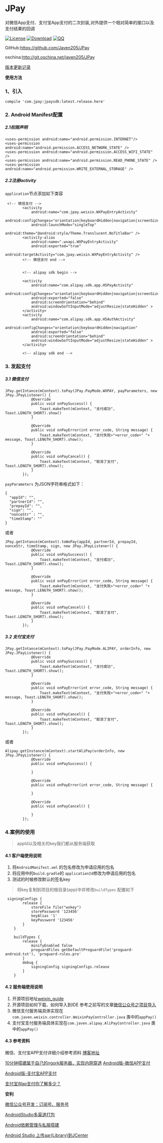 

# JPay

对微信App支付、支付宝App支付的二次封装,对外提供一个相对简单的接口以及支付结果的回调


[![License](https://img.shields.io/badge/license-Apache%202-green.svg)](https://www.apache.org/licenses/LICENSE-2.0)
[![Download](https://api.bintray.com/packages/javendev/maven/JPay/images/download.svg)](https://bintray.com/javendev/maven/JPay/_latestVersion)
[![QQ](http://pub.idqqimg.com/wpa/images/group.png)](https://jq.qq.com/?_wv=1027&k=47koFFR)


GitHub:https://github.com/Javen205/JPay

oschina:http://git.oschina.net/javen205/JPay

[版本更新记录](https://github.com/Javen205/JPay/wiki/%E7%89%88%E6%9C%AC%E6%9B%B4%E6%96%B0%E8%AE%B0%E5%BD%95)


**使用方法**

### 1、引入

```
compile 'com.jpay:jpaysdk:latest.release.here'
```

### 2. Android Manifest配置

##### 2.1权限声明

```
<uses-permission android:name="android.permission.INTERNET"/>
<uses-permission android:name="android.permission.ACCESS_NETWORK_STATE" />
<uses-permission android:name="android.permission.ACCESS_WIFI_STATE" />
<uses-permission android:name="android.permission.READ_PHONE_STATE" />
<uses-permission android:name="android.permission.WRITE_EXTERNAL_STORAGE" />
```

##### 2.2注册activity

`application`节点添加如下类容
```
 <!-- 微信支付 -->
        <activity
            android:name="com.jpay.weixin.WXPayEntryActivity"
            android:configChanges="orientation|keyboardHidden|navigation|screenSize"
            android:launchMode="singleTop"
            android:theme="@android:style/Theme.Translucent.NoTitleBar" />
        <activity-alias
            android:name=".wxapi.WXPayEntryActivity"
            android:exported="true"
            android:targetActivity="com.jpay.weixin.WXPayEntryActivity" />
        <!-- 微信支付 end -->


        <!-- alipay sdk begin -->

        <activity
            android:name="com.alipay.sdk.app.H5PayActivity"
            android:configChanges="orientation|keyboardHidden|navigation|screenSize"
            android:exported="false"
            android:screenOrientation="behind"
            android:windowSoftInputMode="adjustResize|stateHidden" >
        </activity>
        <activity
            android:name="com.alipay.sdk.app.H5AuthActivity"
            android:configChanges="orientation|keyboardHidden|navigation"
            android:exported="false"
            android:screenOrientation="behind"
            android:windowSoftInputMode="adjustResize|stateHidden" >
        </activity>

        <!-- alipay sdk end -->
```

### 3. 发起支付

##### 3.1 微信支付


```
JPay.getIntance(mContext).toPay(JPay.PayMode.WXPAY, payParameters, new JPay.JPayListener() {
			@Override
			public void onPaySuccess() {
				Toast.makeText(mContext, "支付成功", Toast.LENGTH_SHORT).show()
			}

			@Override
			public void onPayError(int error_code, String message) {
				Toast.makeText(mContext, "支付失败>"+error_code+" "+ message, Toast.LENGTH_SHORT).show();
			}

			@Override
			public void onPayCancel() {
				Toast.makeText(mContext, "取消了支付", Toast.LENGTH_SHORT).show();
			}
		});
```
`payParameters` 为JSON字符串格式如下：
```
{
  "appId": "",
  "partnerId": "",
  "prepayId": "",
  "sign": "",
  "nonceStr" : "",
  "timeStamp": ""
}
```

或者

```
JPay.getIntance(mContext).toWxPay(appId, partnerId, prepayId, nonceStr, timeStamp, sign, new JPay.JPayListener() {
			@Override
			public void onPaySuccess() {
				Toast.makeText(mContext, "支付成功", Toast.LENGTH_SHORT).show();
			}

			@Override
			public void onPayError(int error_code, String message) {
				Toast.makeText(mContext, "支付失败>"+error_code+" "+ message, Toast.LENGTH_SHORT).show();
			}

			@Override
			public void onPayCancel() {
				Toast.makeText(mContext, "取消了支付", Toast.LENGTH_SHORT).show();
			}
		});
```
##### 3.2 支付宝支付

```
JPay.getIntance(mContext).toPay(JPay.PayMode.ALIPAY, orderInfo, new JPay.JPayListener() {
			@Override
			public void onPaySuccess() {
				Toast.makeText(mContext, "支付成功", Toast.LENGTH_SHORT).show();
			}

			@Override
			public void onPayError(int error_code, String message) {
				Toast.makeText(mContext, "支付失败>"+error_code+" "+ message, Toast.LENGTH_SHORT).show();
			}

			@Override
			public void onPayCancel() {
				Toast.makeText(mContext, "取消了支付", Toast.LENGTH_SHORT).show();
			}
		});
```

或者

```
Alipay.getInstance(mContext).startAliPay(orderInfo, new JPay.JPayListener() {
			@Override
			public void onPaySuccess() {

			}

			@Override
			public void onPayError(int error_code, String message) {

			}

			@Override
			public void onPayCancel() {

			}
		});
```

### 4.案例的使用


> appId以及相关的key我们都从服务端获取

#### 4.1 客户端使用说明
 1. 将`AndroidManifest.xml` 的包名修改为申请应用的包名
 2. 将应用中的`build.gradle`的 `applicationId`修改为申请应用的包名
 3. 测试的时候修改默认的签名key

> 将key复制到项目的根目录(app)中并修改`buildTypes` 配置如下

```
 signingConfigs {
        release {
            storeFile file("wxkey")
            storePassword '123456'
            keyAlias '1'
            keyPassword '123456'
        }
    }

    buildTypes {
        release {
            minifyEnabled false
            proguardFiles getDefaultProguardFile('proguard-android.txt'), 'proguard-rules.pro'
        }
        debug {
            signingConfig signingConfigs.release
        }
    }
```



#### 4.2 服务端使用说明

1. 开源项目地址[weixin_guide](http://git.oschina.net/javen205/weixin_guide)
2. 开源项目如何下载、如何导入到IDE 参考之前写的文章[微信公众号之项目导入](http://blog.csdn.net/zyw_java/article/details/61415051)
3. 微信支付服务端具体实现在`com.javen.weixin.controller.WeixinPayController.java` 类中的`appPay()`
4. 支付宝支付服务端具体实现在`com.javen.alipay.AliPayController.java` 类中的`appPay()`


#### 4.3 参考资料

微信、支付宝APP支付详细介绍参考资料 [博客地址](http://blog.csdn.net/zyw_java)

[10分钟搭建属于自己的ngork服务器，实现内网穿透](http://blog.csdn.net/zyw_java/article/details/70341106)
[Android版-微信APP支付](http://blog.csdn.net/zyw_java/article/details/54024232)

[Android版-支付宝APP支付](http://blog.csdn.net/zyw_java/article/details/54024238)

[支付宝Wap支付你了解多少？](http://blog.csdn.net/zyw_java/article/details/54024253)

**安利**

[微信公众号开发：订阅号、服务号](http://git.oschina.net/javen205/weixin_guide)

[AndroidStudio多渠道打包](http://blog.csdn.net/zyw_java/article/details/61420290)

[Android依赖管理与私服搭建](http://blog.csdn.net/zyw_java/article/details/60336030)

[Android Studio 上传aar(Library)到JCenter](http://blog.csdn.net/zyw_java/article/details/60336189)
